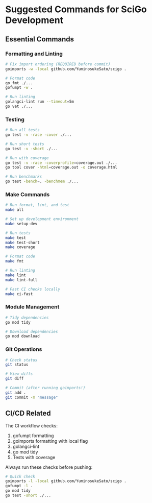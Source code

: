# Suggested Commands for SciGo Development

## Essential Commands

### Formatting and Linting
```bash
# Fix import ordering (REQUIRED before commit)
goimports -w -local github.com/YuminosukeSato/scigo .

# Format code
go fmt ./...
gofumpt -w .

# Run linting
golangci-lint run --timeout=5m
go vet ./...
```

### Testing
```bash
# Run all tests
go test -v -race -cover ./...

# Run short tests
go test -v -short ./...

# Run with coverage
go test -v -race -coverprofile=coverage.out ./...
go tool cover -html=coverage.out -o coverage.html

# Run benchmarks
go test -bench=. -benchmem ./...
```

### Make Commands
```bash
# Run format, lint, and test
make all

# Set up development environment
make setup-dev

# Run tests
make test
make test-short
make coverage

# Format code
make fmt

# Run linting
make lint
make lint-full

# Fast CI checks locally
make ci-fast
```

### Module Management
```bash
# Tidy dependencies
go mod tidy

# Download dependencies
go mod download
```

### Git Operations
```bash
# Check status
git status

# View diffs
git diff

# Commit (after running goimports!)
git add .
git commit -m "message"
```

## CI/CD Related
The CI workflow checks:
1. gofumpt formatting
2. goimports formatting with local flag
3. golangci-lint
4. go mod tidy
5. Tests with coverage

Always run these checks before pushing:
```bash
# Quick check
goimports -l -local github.com/YuminosukeSato/scigo .
gofumpt -l .
go mod tidy
go test -short ./...
```